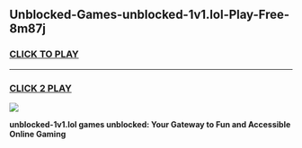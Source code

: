 
## Unblocked-Games-unblocked-1v1.lol-Play-Free-8m87j
<h3>
<a href="https://premium76.site?title=unblocked-1v1.lol&ref=23A">CLICK TO PLAY</a></h3>
<hr>

<h3>
<a href="https://premium76.site?title=unblocked-1v1.lol&ref=23A">CLICK 2 PLAY</a>
  
</h3>

<a href="https://premium76.site?title=unblocked-1v1.lol&ref=23A"><img src="https://clearcache.store/games.png"></a>


**unblocked-1v1.lol games unblocked: Your Gateway to Fun and Accessible Online Gaming**
